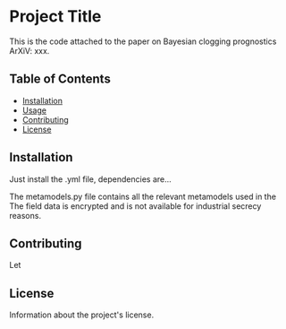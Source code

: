 # Project Title

This is the code attached to the paper on Bayesian clogging prognostics ArXiV: xxx.

## Table of Contents

- [Installation](#installation)
- [Usage](#usage)
- [Contributing](#contributing)
- [License](#license)

## Installation

Just install the .yml file, dependencies are...


The metamodels.py file contains all the relevant metamodels used in the 
The field data is encrypted and is not available for industrial secrecy reasons.


## Contributing
Let

## License

Information about the project's license.
